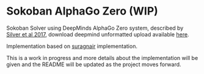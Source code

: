 # Sokoban AlphaGo Zero (WIP)

Sokoban Solver using DeepMinds AlphaGo Zero system, described by [Silver et al 2017](https://www.nature.com/articles/nature24270), download deepmind unformatted upload available [here](https://www.nature.com/articles/nature24270).

Implementation based on [suragnair](https://github.com/suragnair/alpha-zero-general) implementation.

This is a work in progress and more details about the implementation will be given and the README will be updated as the project moves forward.